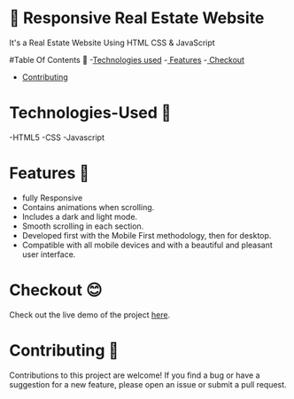 # 🏡 Responsive Real Estate Website
It's a Real Estate Website Using HTML CSS & JavaScript

#Table Of Contents 📑
-[Technologies used](#Technologies-Used)
-[ Features](#Features)
-[ Checkout](#Checkout)
- [Contributing](#contributing)
 


# Technologies-Used  🌟
-HTML5
-CSS
-Javascript

# Features  🚀
- fully Responsive 
- Contains animations when scrolling.
- Includes a dark and light mode.
- Smooth scrolling in each section.
- Developed first with the Mobile First methodology, then for desktop.
- Compatible with all mobile devices and with a beautiful and pleasant user interface.


# Checkout 😊
  Check out the live demo of the project [here](https://dibya-roy-sundar.github.io/Real_Estate_fully_responsive/).

  
# Contributing 🤝

Contributions to this project are welcome! If you find a bug or have a suggestion for a new feature, please open an issue or submit a pull request.

  




